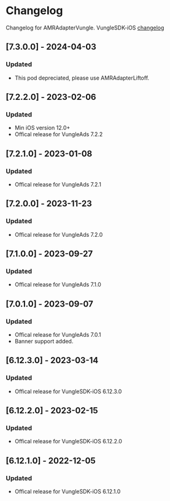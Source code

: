 # Changelog

Changelog for AMRAdapterVungle. 
VungleSDK-iOS [changelog](https://support.vungle.com/hc/en-us/articles/360002925791-Get-Started-with-Vungle-iOS-SDK-v-6#GDPRRecommendedImplementationInstructions)

## [7.3.0.0] - 2024-04-03
### Updated
- This pod depreciated, please use AMRAdapterLiftoff.

## [7.2.2.0] - 2023-02-06
### Updated
- Min iOS version 12.0+
- Offical release for VungleAds 7.2.2

## [7.2.1.0] - 2023-01-08
### Updated
- Offical release for VungleAds 7.2.1

## [7.2.0.0] - 2023-11-23
### Updated
- Offical release for VungleAds 7.2.0

## [7.1.0.0] - 2023-09-27
### Updated
- Offical release for VungleAds 7.1.0

## [7.0.1.0] - 2023-09-07
### Updated
- Offical release for VungleAds 7.0.1
- Banner support added.

## [6.12.3.0] - 2023-03-14
### Updated
- Offical release for VungleSDK-iOS 6.12.3.0

## [6.12.2.0] - 2023-02-15
### Updated
- Offical release for VungleSDK-iOS 6.12.2.0

## [6.12.1.0] - 2022-12-05
### Updated
- Offical release for VungleSDK-iOS 6.12.1.0
